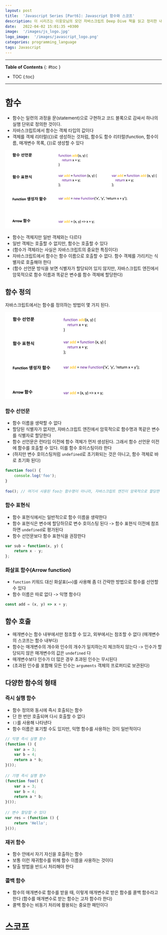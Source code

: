 ```yaml
---
layout: post
title:  'Javascript Series [Part6]: Javascript 함수와 스코프'
description: 이 시리즈는 이웅모님의 모던 자바스크립트 Deep Dive 책을 읽고 정리한 내용입니다.
date:   2022-04-02 15:01:35 +0300
image:  '/images/js_logo.jpg'
logo_image:  '/images/javascript_logo.png'
categories: programming_language
tags: Javascript
---
```

---

**Table of Contents**
{: #toc }
*  TOC
{:toc}

---

# 함수

- 함수는 일련의 과정을 문(statement)으로 구현하고 코드 블록으로 감싸서 하나의 실행 단위로 정의한 것이다.  
- 자바스크립트에서 함수는 객체 타입의 값이다
- 객체를 객체 리터럴({})로 생성하는 것처럼, 함수도 함수 리터럴(function, 함수이름, 매개변수 목록, {})로 생성할 수 있다

![](/images/js_1.png)

- 함수는 객체지만 일반 객체와는 다르다
- 일반 객체는 호출할 수 없지만, 함수는 호출할 수 있다
- (함수가 객체라는 사실은 자바스크립트의 중요한 특징이다)
- 자바스크립트에서 함수는 함수 이름으로 호출할 수 없다. 함수 객체를 가리키는 식별자로 호출해야 한다
- (함수 선언문 방식을 보면 식별자가 할당되어 있지 않지만, 자바스크립트 엔진에서 암묵적으로 함수 이름과 똑같은 변수를 함수 객체에 할당한다)

## 함수 정의

자바스크립트에서는 함수를 정의하는 방법이 몇 가지 된다.

![](/images/js_2.png)

### 함수 선언문

- 함수 이름을 생략할 수 없다
- 할당된 식별자가 없지만, 자바스크립트 엔진에서 암묵적으로 함수명과 똑같은 변수를 식별자로 할당한다
- 함수 선언문은 런타임 이전에 함수 객체가 먼저 생성된다. 그래서 함수 선언문 이전에 함수를 호출할 수 있다. 이를 함수 호이스팅이라 한다
- (하지만 변수 호이스팅처럼 `undefined`로 초기화되는 것은 아니고, 함수 객체로 바로 초기화 된다)

```js
function foo() {
    console.log('foo');
}

foo(); // 여기서 사용된 foo는 함수명이 아니라, 자바스크립트 엔진이 암묵적으로 할당한 식별자다
```

### 함수 표현식

- 함수 표현식에서는 일반적으로 함수 이름을 생략한다
- 함수 표현식은 변수에 할당하므로 변수 호이스팅 된다 -> 함수 표현식 이전에 참조하면 `undefined`로 평가된다
- 함수 선언문보다 함수 표현식을 권장한다

```js
var sub = function(x, y) {
    return x - y;
};

```

### 화살표 함수(Arrow function)

- `function` 키워드 대신 화살표(`=>`)를 사용해 좀 더 간략한 방법으로 함수를 선언할 수 있다
- 함수 이름은 따로 없다 -> 익명 함수다

```js
const add = (x, y) => x + y;
```

## 함수 호출

- 매개변수는 함수 내부에서만 참조할 수 있고, 외부에서는 참조할 수 없다 (매개변수의 스코프는 함수 내부다)
- 함수는 매개변수의 개수와 인수의 개수가 일치하는지 체크하지 않는다 -> 인수가 할당되지 않은 매개변수의 값은 `undefined` 다
- 매개변수보다 인수가 더 많은 경우 초과된 인수는 무시된다
- (초과된 인수를 포함해 모든 인수는 `arguments` 객체의 프로퍼티로 보관된다)

## 다양한 함수의 형태

### 즉시 실행 함수

- 함수 정의와 동시에 즉시 호출되는 함수
- 단 한 번만 호출되며 다시 호출할 수 없다
- `()`를 사용해 나타낸다
- 함수 이름은 표기할 수도 있지만, 익명 함수를 사용하는 것이 일반적이다

```js
// 익명 즉시 실행 함수
(function () {
    var a = 3;
    var b = 4;
    return a * b;
}());

// 기명 즉시 실행 함수
(function foo() {
    var a = 3;
    var b = 4;
    return a * b;
}());

// 변수 할당할 수 있다
var res = (function () {
    return 'Hello';
}());

```

### 재귀 함수

- 함수 안에서 자기 자신을 호출하는 함수
- 보통 이런 재귀함수를 위해 함수 이름을 사용하는 것이다
- 탈출 방법을 반드시 처리해야 한다

### 콜백 함수

- 함수의 매개변수로 함수를 받을 때, 이렇게 매개변수로 받은 함수를 콜백 함수라고 한다 (함수를 매개변수로 받는 함수는 고차 함수라 한다)
- 콜백 함수는 비동기 처리에 활용되는 중요한 패턴이다

# 스코프

